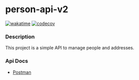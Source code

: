 # person-api-v2
[![wakatime](https://wakatime.com/badge/user/0a37bb0e-06f5-473c-8296-dc600e1c0d35/project/b32cd2c9-d0e7-4387-be35-c36fdc214b01.svg)](https://wakatime.com/@jhowrf/projects/oxbkrpifmb?start=2024-04-17&end=2024-04-23)
[![codecov](https://codecov.io/gh/Jhon-Henkel/person-api-v2/graph/badge.svg?token=NOIZIR0O48)](https://codecov.io/gh/Jhon-Henkel/person-api-v2)

### Description
This project is a simple API to manage people and addresses.

### Api Docs
- [Postman](https://documenter.getpostman.com/view/24987376/2sA3BrX9qt)